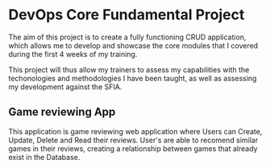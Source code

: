 # DevOps Core Fundamental Project 
The aim of this project is to create a fully functioning CRUD application, which allows me to develop and showcase the core modules that I covered during the first 4 weeks of my training.

This project will thus allow my trainers to assess my capabilities with the techonologies and methodologies I have been taught, as well as assessing my development against the SFIA.


## Game reviewing App
This application is game reviewing web application where Users can Create, Update, Delete and Read their reviews. User's are able to recomend similar games in their reviews, creating a relationship between games that already exist in the Database.


